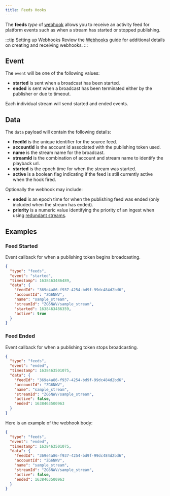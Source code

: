 ```yaml
---
title: Feeds Hooks
---
```


The **feeds** _type_ of [webhook](/millicast/webhooks/index.mdx) allows you to receive an activity feed for platform events such as when a stream has started or stopped publishing.

:::tip Setting up Webhooks
Review the [Webhooks](/millicast/webhooks/index.mdx) guide for additional details on creating and receiving webhooks.
:::

## Event

The `event` will be one of the following values:

- **started** is sent when a broadcast has been started.
- **ended** is sent when a broadcast has been terminated either by the publisher or due to timeout.

Each individual stream will send started and ended events.

## Data

The `data` payload will contain the following details:

- **feedId** is the unique identifier for the source feed.
- **accountId** is the account id associated with the publishing token used.
- **name** is the stream name for the broadcast.
- **streamId** is the combination of account and stream name to identify the playback url.
- **started** is the epoch time for when the stream was started.
- **active** is a boolean flag indicating if the feed is still currently active when the hook fired.

Optionally the webhook may include:

- **ended** is an epoch time for when the publishing feed was ended (only included when the stream has ended).
- **priority** is a numeric value identifying the priority of an ingest when using [redundant streams](/millicast/broadcast/redundant-ingest/index.mdx).

## Examples

### Feed Started

Event callback for when a publishing token begins broadcasting.

```json title="started feed webhook body"
{
  "type": "feeds",
  "event": "started",
  "timestamp": 1638463486489,
  "data": {
    "feedId": "369e4a86-f937-4254-bd9f-99dc484d2bd6",
    "accountId": "ZG6NWV",
    "name": "sample_stream",
    "streamId": "ZG6NWV/sample_stream",
    "started": 1638463486359,
    "active": true
  }
}
```

### Feed Ended

Event callback for when a publishing token stops broadcasting.

```json title="ended feed webhook body"
{
  "type": "feeds",
  "event": "ended",
  "timestamp": 1638463501075,
  "data": {
    "feedId": "369e4a86-f937-4254-bd9f-99dc484d2bd6",
    "accountId": "ZG6NWV",
    "name": "sample_stream",
    "streamId": "ZG6NWV/sample_stream",
    "active": false,
    "ended": 1638463500963
  }
}
```

Here is an example of the webhook body:

```json title="ended feed webhook body"
{
  "type": "feeds",
  "event": "ended",
  "timestamp": 1638463501075,
  "data": {
    "feedId": "369e4a86-f937-4254-bd9f-99dc484d2bd6",
    "accountId": "ZG6NWV",
    "name": "sample_stream",
    "streamId": "ZG6NWV/sample_stream",
    "active": false,
    "ended": 1638463500963
  }
}
```
